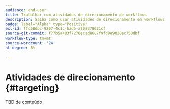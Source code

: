 ```yaml
---
audience: end-user
title: Trabalhar com atividades de direcionamento de workflows
description: Saiba como usar atividades de direcionamento em workflows da Web do Adobe Campaign
badge: label="Alpha" type="Positive"
exl-id: ffd58dbc-9207-4c1c-bad5-a208378621cf
source-git-commit: f77b5a483f7276ecade687f9fd9e9028ec750dbf
workflow-type: tm+mt
source-wordcount: '24'
ht-degree: 8%

---
```


# Atividades de direcionamento {#targeting}

TBD de conteúdo
